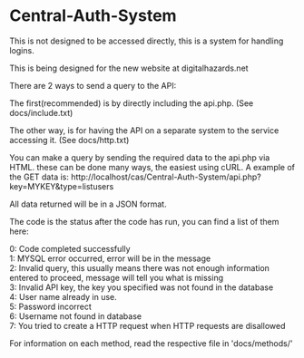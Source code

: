 # Central-Auth-System

This is not designed to be accessed directly, this is a system for handling logins.

This is being designed for the new website at digitalhazards.net

There are 2 ways to send a query to the API:

The first(recommended) is by directly including the api.php. (See docs/include.txt)

The other way, is for having the API on a separate system to the service accessing it. (See docs/http.txt)

You can make a query by sending the required data to the api.php via HTML. these can be done many ways, the easiest using cURL.
A example of the GET data is:
http://localhost/cas/Central-Auth-System/api.php?key=MYKEY&type=listusers

All data returned will be in a JSON format.

The code is the status after the code has run, you can find a list of them here:

0: Code completed successfully<br>
1: MYSQL error occurred, error will be in the message<br>
2: Invalid query, this usually means there was not enough information entered to proceed, message will tell you what is missing<br>
3: Invalid API key, the key you specified was not found in the database<br>
4: <Registration> User name already in use.<br>
5: <Login> Password incorrect<br>
6: <Login> Username not found in database<br>
7: You tried to create a HTTP request when HTTP requests are disallowed

For information on each method, read the respective file in 'docs/methods/'